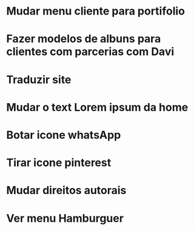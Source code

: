 # Mudar menu cliente para portifolio
# Fazer modelos de albuns para clientes com parcerias com Davi 
# Traduzir site
# Mudar o text Lorem ipsum da home
# Botar icone whatsApp
# Tirar icone pinterest
# Mudar direitos autorais 
# Ver menu Hamburguer